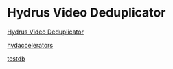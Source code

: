 # Hydrus Video Deduplicator

[Hydrus Video Deduplicator](https://github.com/hydrusvideodeduplicator/hydrus-video-deduplicator)

[hvdaccelerators](https://github.com/hydrusvideodeduplicator/hvdaccelerators)

[testdb](https://github.com/hydrusvideodeduplicator/testdb)
